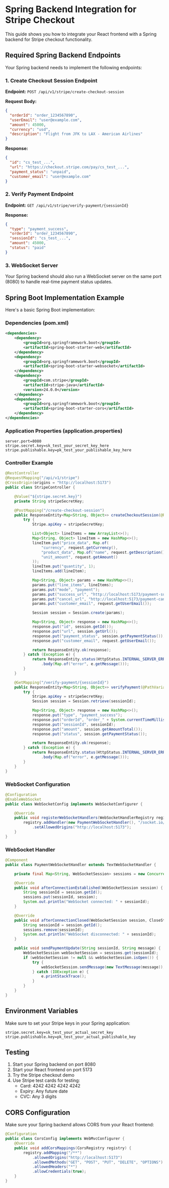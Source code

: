 # Spring Backend Integration for Stripe Checkout

This guide shows you how to integrate your React frontend with a Spring backend for Stripe checkout functionality.

## Required Spring Backend Endpoints

Your Spring backend needs to implement the following endpoints:

### 1. Create Checkout Session Endpoint

**Endpoint:** `POST /api/v1/stripe/create-checkout-session`

**Request Body:**

```json
{
  "orderId": "order_1234567890",
  "userEmail": "user@example.com",
  "amount": 45000,
  "currency": "usd",
  "description": "Flight from JFK to LAX - American Airlines"
}
```

**Response:**

```json
{
  "id": "cs_test_...",
  "url": "https://checkout.stripe.com/pay/cs_test_...",
  "payment_status": "unpaid",
  "customer_email": "user@example.com"
}
```

### 2. Verify Payment Endpoint

**Endpoint:** `GET /api/v1/stripe/verify-payment/{sessionId}`

**Response:**

```json
{
  "type": "payment_success",
  "orderId": "order_1234567890",
  "sessionId": "cs_test_...",
  "amount": 45000,
  "status": "paid"
}
```

### 3. WebSocket Server

Your Spring backend should also run a WebSocket server on the same port (8080) to handle real-time payment status updates.

## Spring Boot Implementation Example

Here's a basic Spring Boot implementation:

### Dependencies (pom.xml)

```xml
<dependencies>
    <dependency>
        <groupId>org.springframework.boot</groupId>
        <artifactId>spring-boot-starter-web</artifactId>
    </dependency>
    <dependency>
        <groupId>org.springframework.boot</groupId>
        <artifactId>spring-boot-starter-websocket</artifactId>
    </dependency>
    <dependency>
        <groupId>com.stripe</groupId>
        <artifactId>stripe-java</artifactId>
        <version>24.0.0</version>
    </dependency>
    <dependency>
        <groupId>org.springframework.boot</groupId>
        <artifactId>spring-boot-starter-cors</artifactId>
    </dependency>
</dependencies>
```

### Application Properties (application.properties)

```properties
server.port=8080
stripe.secret.key=sk_test_your_secret_key_here
stripe.publishable.key=pk_test_your_publishable_key_here
```

### Controller Example

```java
@RestController
@RequestMapping("/api/v1/stripe")
@CrossOrigin(origins = "http://localhost:5173")
public class StripeController {

    @Value("${stripe.secret.key}")
    private String stripeSecretKey;

    @PostMapping("/create-checkout-session")
    public ResponseEntity<Map<String, Object>> createCheckoutSession(@RequestBody CreateCheckoutSessionRequest request) {
        try {
            Stripe.apiKey = stripeSecretKey;

            List<Object> lineItems = new ArrayList<>();
            Map<String, Object> lineItem = new HashMap<>();
            lineItem.put("price_data", Map.of(
                "currency", request.getCurrency(),
                "product_data", Map.of("name", request.getDescription()),
                "unit_amount", request.getAmount()
            ));
            lineItem.put("quantity", 1);
            lineItems.add(lineItem);

            Map<String, Object> params = new HashMap<>();
            params.put("line_items", lineItems);
            params.put("mode", "payment");
            params.put("success_url", "http://localhost:5173/payment-success?session_id={CHECKOUT_SESSION_ID}");
            params.put("cancel_url", "http://localhost:5173/payment-cancel");
            params.put("customer_email", request.getUserEmail());

            Session session = Session.create(params);

            Map<String, Object> response = new HashMap<>();
            response.put("id", session.getId());
            response.put("url", session.getUrl());
            response.put("payment_status", session.getPaymentStatus());
            response.put("customer_email", request.getUserEmail());

            return ResponseEntity.ok(response);
        } catch (Exception e) {
            return ResponseEntity.status(HttpStatus.INTERNAL_SERVER_ERROR)
                .body(Map.of("error", e.getMessage()));
        }
    }

    @GetMapping("/verify-payment/{sessionId}")
    public ResponseEntity<Map<String, Object>> verifyPayment(@PathVariable String sessionId) {
        try {
            Stripe.apiKey = stripeSecretKey;
            Session session = Session.retrieve(sessionId);

            Map<String, Object> response = new HashMap<>();
            response.put("type", "payment_success");
            response.put("orderId", "order_" + System.currentTimeMillis());
            response.put("sessionId", sessionId);
            response.put("amount", session.getAmountTotal());
            response.put("status", session.getPaymentStatus());

            return ResponseEntity.ok(response);
        } catch (Exception e) {
            return ResponseEntity.status(HttpStatus.INTERNAL_SERVER_ERROR)
                .body(Map.of("error", e.getMessage()));
        }
    }
}
```

### WebSocket Configuration

```java
@Configuration
@EnableWebSocket
public class WebSocketConfig implements WebSocketConfigurer {

    @Override
    public void registerWebSocketHandlers(WebSocketHandlerRegistry registry) {
        registry.addHandler(new PaymentWebSocketHandler(), "/socket.io/")
            .setAllowedOrigins("http://localhost:5173");
    }
}
```

### WebSocket Handler

```java
@Component
public class PaymentWebSocketHandler extends TextWebSocketHandler {

    private final Map<String, WebSocketSession> sessions = new ConcurrentHashMap<>();

    @Override
    public void afterConnectionEstablished(WebSocketSession session) {
        String sessionId = session.getId();
        sessions.put(sessionId, session);
        System.out.println("WebSocket connected: " + sessionId);
    }

    @Override
    public void afterConnectionClosed(WebSocketSession session, CloseStatus status) {
        String sessionId = session.getId();
        sessions.remove(sessionId);
        System.out.println("WebSocket disconnected: " + sessionId);
    }

    public void sendPaymentUpdate(String sessionId, String message) {
        WebSocketSession webSocketSession = sessions.get(sessionId);
        if (webSocketSession != null && webSocketSession.isOpen()) {
            try {
                webSocketSession.sendMessage(new TextMessage(message));
            } catch (IOException e) {
                e.printStackTrace();
            }
        }
    }
}
```

## Environment Variables

Make sure to set your Stripe keys in your Spring application:

```properties
stripe.secret.key=sk_test_your_actual_secret_key
stripe.publishable.key=pk_test_your_actual_publishable_key
```

## Testing

1. Start your Spring backend on port 8080
2. Start your React frontend on port 5173
3. Try the Stripe checkout demo
4. Use Stripe test cards for testing:
   - Card: 4242 4242 4242 4242
   - Expiry: Any future date
   - CVC: Any 3 digits

## CORS Configuration

Make sure your Spring backend allows CORS from your React frontend:

```java
@Configuration
public class CorsConfig implements WebMvcConfigurer {
    @Override
    public void addCorsMappings(CorsRegistry registry) {
        registry.addMapping("/**")
            .allowedOrigins("http://localhost:5173")
            .allowedMethods("GET", "POST", "PUT", "DELETE", "OPTIONS")
            .allowedHeaders("*")
            .allowCredentials(true);
    }
}
```
